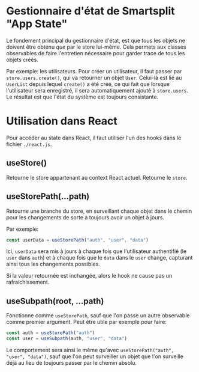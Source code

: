 # Gestionnaire d'état de Smartsplit "App State"

Le fondement principal du gestionnaire d'état, est que tous les objets ne doivent être obtenu _que_ par le store lui-même. Cela permets aux classes observables de faire l'entretien nécessaire pour garder trace de tous les objets créés.

Par exemple: les utilisateurs. Pour créer un utilisateur, il faut passer par `store.users.create()`, qui va retourner un objet `User`. Celui-là est lié au `UserList` depuis lequel `create()` a été créé, ce qui fait que lorsque l'utilisateur sera enregistré, il sera automatiquement ajouté à `store.users`. Le résultat est que l'état du système est toujours consistante.

# Utilisation dans React

Pour accéder au state dans React, il faut utiliser l'un des hooks dans le fichier `./react.js`.

## useStore()

Retourne le store appartenant au context React actuel. Retourne le `store`.

## useStorePath(...path)

Retourne une branche du store, en surveillant chaque objet dans le chemin pour les changements de sorte à toujours avoir un objet à jours.

Par exemple:

```js
const userData = useStorePath("auth", "user", "data")
```

Ici, `userData` sera mis à jours à chaque fois que l'utilisateur authentifié (le `user` dans `auth`) et à chaque fois que le `data` dans le `user` change, capturant ainsi tous les changements possibles.

Si la valeur retournée est inchangée, alors le hook ne cause pas un rafraichissement.

## useSubpath(root, ...path)

Fonctionne comme `useStorePath`, sauf que l'on passe un autre observable comme premier argument. Peut être utile par exemple pour faire:

```js
const auth = useStorePath("auth")
const user = useSubpath(auth, "user", "data")
```

Le comportement sera ainsi le même qu'avec `useStorePath("auth", "user", "data")`, sauf que l'on peut surveiller un objet que l'on surveille déjà au lieu de toujours passer par le chemin absolu.
